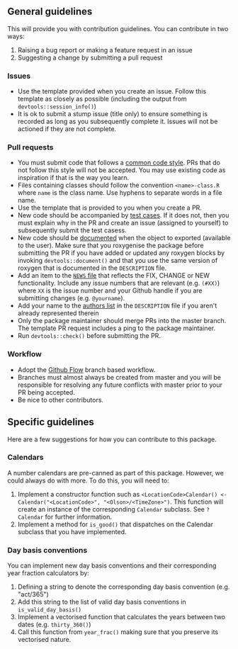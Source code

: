 ## General guidelines

This will provide you with contribution guidelines. You can contribute in two ways:

1. Raising a bug report or making a feature request in an issue
2. Suggesting a change by submitting a pull request

### Issues

* Use the template provided when you create an issue. Follow this template as closely as possible (including the output from `devtools::session_info()`)
* It is ok to submit a stump issue (title only) to ensure something is recorded as long as you subsequently complete it. Issues will not be actioned if they are not complete.


### Pull requests

* You must submit code that follows a [common code style](http://adv-r.had.co.nz/Style.html). PRs that do not follow this style will not be accepted. You may use existing code as inspiration if that is the way you learn.
* Files containing classes should follow the convention `<name>-class.R` where `name` is the class name. Use hyphens to separate words in a file name.
* Use the template that is provided to you when you create a PR.
* New code should be accompanied by [test cases](http://r-pkgs.had.co.nz/tests.html). If it does not, then you must explain why in the PR and create an issue (assigned to yourself) to subsequently submit the test casess.
* New code should be [documented](http://r-pkgs.had.co.nz/man.html) when the object to exported (available to the user). Make sure that you roxygenise the package before submitting the PR if you have added or updated any roxygen blocks by invoking `devtools::document()` and that you use the same version of 
roxygen that is documented in the `DESCRIPTION` file.
* Add an item to the [`NEWS` file](http://r-pkgs.had.co.nz/release.html#important-files) that reflects the FIX, CHANGE or NEW functionality. Include any issue numbers that are relevant (e.g. `(#XX)`) where `XX` is the issue number and your Github handle if you are submitting changes (e.g. `@yourname`).
* Add your name to the [authors list](http://r-pkgs.had.co.nz/description.html#author) in the `DESCRIPTION` file if you aren't already represented therein
* Only the package maintainer should merge PRs into the master branch. The template PR request includes a ping to the package maintainer.
* Run `devtools::check()` before submitting the PR.


### Workflow

* Adopt the [Github Flow](https://guides.github.com/introduction/flow/) branch based workflow. 
* Branches must almost always be created from master and you will be responsible for resolving any future conflicts with master prior to your PR being accepted. 
* Be nice to other contributors.


## Specific guidelines

Here are a few suggestions for how you can contribute to this package.

### Calendars

A number calendars are pre-canned as part of this package. However, we could always do with more. To do this, you will need to:

1. Implement a constructor function such as `<LocationCode>Calendar() <- Calendar("<LocationCode>", "<Olson>/<TimeZone>")`. This function will create an instance of the corresponding `Calendar` subclass. See `?Calendar` for further information.
2. Implement a method for `is_good()` that dispatches on the Calendar subclass that you have implemented.

### Day basis conventions

You can implement new day basis conventions and their corresponding year fraction calculators by:

1. Defining a string to denote the corresponding day basis convention (e.g. "act/365")
2. Add this string to the list of valid day basis conventions in `is_valid_day_basis()`
3. Implement a vectorised function that calculates the years between two dates (e.g. `thirty_360()`)
4. Call this function from `year_frac()` making sure that you preserve its vectorised nature.
